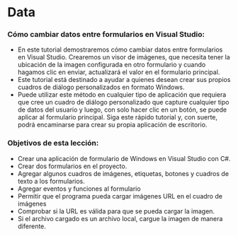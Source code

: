 # Data

### Cómo cambiar datos entre formularios en Visual Studio:

- En este tutorial demostraremos cómo cambiar datos entre formularios en Visual Studio. Crearemos un visor de imágenes, que necesita tener la ubicación de la imagen configurada en otro formulario y cuando hagamos clic en enviar, actualizará el valor en el formulario principal.
- Este tutorial está destinado a ayudar a quienes desean crear sus propios cuadros de diálogo personalizados en formato Windows.
- Puede utilizar este método en cualquier tipo de aplicación que requiera que cree un cuadro de diálogo personalizado que capture cualquier tipo de datos del usuario y luego, con solo hacer clic en un botón, se puede aplicar al formulario principal. Siga este rápido tutorial y, con suerte, podrá encaminarse para crear su propia aplicación de escritorio.

### Objetivos de esta lección:

- Crear una aplicación de formulario de Windows en Visual Studio con C#.
- Crear dos formularios en el proyecto.
- Agregar algunos cuadros de imágenes, etiquetas, botones y cuadros de texto a los formularios.
- Agregar eventos y funciones al formulario
- Permitir que el programa pueda cargar imágenes URL en el cuadro de imágenes
- Comprobar si la URL es válida para que se pueda cargar la imagen.
- Si el archivo cargado es un archivo local, cargue la imagen de manera diferente.
